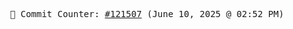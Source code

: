 <p align="center">
    <samp>
        📮 Commit Counter: <a href="https://github.com/Javascript-void0/Javascript-void0/commits/main">#121507</a> (June 10, 2025 @ 02:52 PM)
    </samp>
</p>